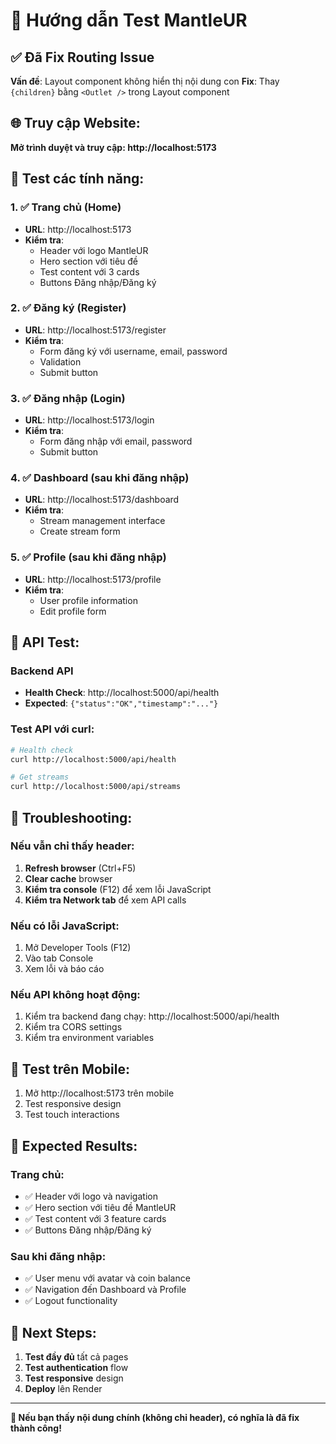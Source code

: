 # 🧪 Hướng dẫn Test MantleUR

## ✅ Đã Fix Routing Issue

**Vấn đề**: Layout component không hiển thị nội dung con
**Fix**: Thay `{children}` bằng `<Outlet />` trong Layout component

## 🌐 Truy cập Website:

**Mở trình duyệt và truy cập: http://localhost:5173**

## 🧪 Test các tính năng:

### 1. ✅ Trang chủ (Home)
- **URL**: http://localhost:5173
- **Kiểm tra**: 
  - Header với logo MantleUR
  - Hero section với tiêu đề
  - Test content với 3 cards
  - Buttons Đăng nhập/Đăng ký

### 2. ✅ Đăng ký (Register)
- **URL**: http://localhost:5173/register
- **Kiểm tra**:
  - Form đăng ký với username, email, password
  - Validation
  - Submit button

### 3. ✅ Đăng nhập (Login)
- **URL**: http://localhost:5173/login
- **Kiểm tra**:
  - Form đăng nhập với email, password
  - Submit button

### 4. ✅ Dashboard (sau khi đăng nhập)
- **URL**: http://localhost:5173/dashboard
- **Kiểm tra**:
  - Stream management interface
  - Create stream form

### 5. ✅ Profile (sau khi đăng nhập)
- **URL**: http://localhost:5173/profile
- **Kiểm tra**:
  - User profile information
  - Edit profile form

## 🔧 API Test:

### Backend API
- **Health Check**: http://localhost:5000/api/health
- **Expected**: `{"status":"OK","timestamp":"..."}`

### Test API với curl:
```bash
# Health check
curl http://localhost:5000/api/health

# Get streams
curl http://localhost:5000/api/streams
```

## 🐛 Troubleshooting:

### Nếu vẫn chỉ thấy header:

1. **Refresh browser** (Ctrl+F5)
2. **Clear cache** browser
3. **Kiểm tra console** (F12) để xem lỗi JavaScript
4. **Kiểm tra Network tab** để xem API calls

### Nếu có lỗi JavaScript:

1. Mở Developer Tools (F12)
2. Vào tab Console
3. Xem lỗi và báo cáo

### Nếu API không hoạt động:

1. Kiểm tra backend đang chạy: http://localhost:5000/api/health
2. Kiểm tra CORS settings
3. Kiểm tra environment variables

## 📱 Test trên Mobile:

1. Mở http://localhost:5173 trên mobile
2. Test responsive design
3. Test touch interactions

## 🎯 Expected Results:

### Trang chủ:
- ✅ Header với logo và navigation
- ✅ Hero section với tiêu đề MantleUR
- ✅ Test content với 3 feature cards
- ✅ Buttons Đăng nhập/Đăng ký

### Sau khi đăng nhập:
- ✅ User menu với avatar và coin balance
- ✅ Navigation đến Dashboard và Profile
- ✅ Logout functionality

## 🚀 Next Steps:

1. **Test đầy đủ** tất cả pages
2. **Test authentication** flow
3. **Test responsive** design
4. **Deploy** lên Render

---

**🎉 Nếu bạn thấy nội dung chính (không chỉ header), có nghĩa là đã fix thành công!**



